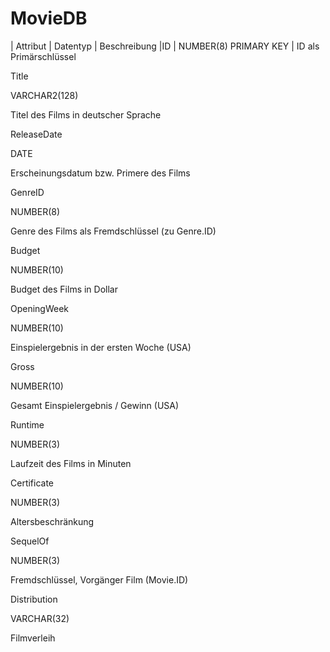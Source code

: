 # MovieDB

| Attribut | Datentyp | Beschreibung
|ID  | NUMBER(8) PRIMARY KEY | ID als Primärschlüssel

Title

VARCHAR2(128)

Titel des Films in deutscher Sprache

ReleaseDate

DATE

Erscheinungsdatum bzw. Primere des Films

GenreID

NUMBER(8)

Genre des Films als Fremdschlüssel (zu Genre.ID)

Budget

NUMBER(10)

Budget des Films in Dollar

OpeningWeek

NUMBER(10)

Einspielergebnis in der ersten Woche (USA)

Gross

NUMBER(10)

Gesamt Einspielergebnis / Gewinn (USA)

Runtime

NUMBER(3)

Laufzeit des Films in Minuten

Certificate

NUMBER(3)

Altersbeschränkung

SequelOf

NUMBER(3)

Fremdschlüssel, Vorgänger Film (Movie.ID)

Distribution

VARCHAR(32)

Filmverleih

